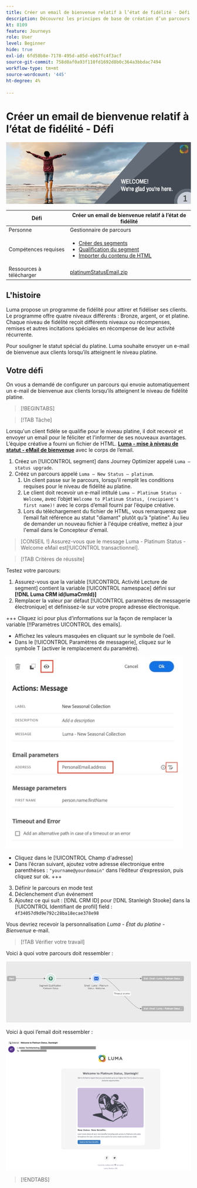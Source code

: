 ```yaml
---
title: Créer un email de bienvenue relatif à l’état de fidélité - Défi
description: Découvrez les principes de base de création d’un parcours dans la zone de travail du parcours.
kt: 8109
feature: Journeys
role: User
level: Beginner
hide: true
exl-id: 6fd58b8e-7178-495d-a85d-eb67fc4f3acf
source-git-commit: 758d0af0a93f110fd1692d8b0c364a3bbdac7494
workflow-type: tm+mt
source-wordcount: '445'
ht-degree: 4%

---
```


# Créer un email de bienvenue relatif à l’état de fidélité - Défi

![Courriel de bienvenue relatif à l’état de fidélité - Bannière de défis](/help/challenges/assets/email-assets/luma-transactional-onboarding-1.png)

| Défi | Créer un email de bienvenue relatif à l’état de fidélité |
|---|---|
| Personne | Gestionnaire de parcours |
| Compétences requises | <ul><li>[Créer des segments](https://experienceleague.adobe.com/docs/journey-optimizer-learn/tutorials/profiles-segments-subscriptions/create-segments.html)</li> <li>[Qualification du segment](https://experienceleague.adobe.com/docs/journey-optimizer-learn/tutorials/create-journeys/use-case-read-segment-qualification.html)</li><li>[Importer du contenu de HTML](https://experienceleague.adobe.com/docs/journey-optimizer-learn/tutorials/create-messages/create-emails/import-and-author-html-email-content.html)</li></ul> |
| Ressources à télécharger | [platinumStatusEmail.zip](/help/challenges/assets/email-assets/platinumStatusEmail.zip) |

## L&#39;histoire

Luma propose un programme de fidélité pour attirer et fidéliser ses clients. Le programme offre quatre niveaux différents : Bronze, argent, or et platine. Chaque niveau de fidélité reçoit différents niveaux ou récompenses, remises et autres incitations spéciales en récompense de leur activité récurrente.

Pour souligner le statut spécial du platine. Luma souhaite envoyer un e-mail de bienvenue aux clients lorsqu’ils atteignent le niveau platine.

## Votre défi

On vous a demandé de configurer un parcours qui envoie automatiquement un e-mail de bienvenue aux clients lorsqu’ils atteignent le niveau de fidélité platine.

>[!BEGINTABS]

>[!TAB Tâche]

Lorsqu&#39;un client fidèle se qualifie pour le niveau platine, il doit recevoir et envoyer un email pour le féliciter et l&#39;informer de ses nouveaux avantages. L’équipe créative a fourni un fichier de HTML. **[Luma - mise à niveau de statut - eMail de bienvenue](/help/challenges/assets/email-assets/StatusUpgradeEmail.zip)** avec le corps de l’email.

1. Créez un [!UICONTROL segment] dans Journey Optimizer appelé `Luma – status upgrade`.
2. Créez un parcours appelé `Luma – New Status – platinum`.
   1. Un client passe sur le parcours, lorsqu’il remplit les conditions requises pour le niveau de fidélité au platine.
   2. Le client doit recevoir un e-mail intitulé `Luma – Platinum Status - Welcome`, avec l’objet `Welcome to Platinum Status, (recipient's first name)!` avec le corps d’email fourni par l’équipe créative.
   3. Lors du téléchargement du fichier de HTML, vous remarquerez que l’email fait référence au statut &quot;diamant&quot; plutôt qu’à &quot;platine&quot;. Au lieu de demander un nouveau fichier à l&#39;équipe créative, mettez à jour l&#39;email dans le Concepteur d&#39;email.

>[CONSEIL !]
> Assurez-vous que le message Luma - Platinum Status - Welcome eMail est[!UICONTROL transactionnel].


>[!TAB Critères de réussite]

Testez votre parcours:

1. Assurez-vous que la variable [!UICONTROL Activité Lecture de segment] contient la variable [!UICONTROL namespace] défini sur **[!DNL Luma CRM id(lumaCrmId)]**
2. Remplacer la valeur par défaut [!UICONTROL paramètres de messagerie électronique] et définissez-le sur votre propre adresse électronique.

+++ Cliquez ici pour plus d’informations sur la façon de remplacer la variable [!!Paramètres UICONTROL des emails].
   * Affichez les valeurs masquées en cliquant sur le symbole de l’oeil.
   * Dans le [!UICONTROL Paramètres de messagerie], cliquez sur le symbole T (activer le remplacement du paramètre).

   ![Remplacer les paramètres de courrier électronique](/help/challenges/assets/c3-override-email-paramters.jpg)

   * Cliquez dans le [!UICONTROL Champ d&#39;adresse]
   * Dans l’écran suivant, ajoutez votre adresse électronique entre parenthèses : `"yourname@yourdomain"` dans l’éditeur d’expression, puis cliquez sur ok.
+++


3. Définir le parcours en mode test
4. Déclenchement d’un événement
5. Ajoutez ce qui suit : [!DNL CRM ID] pour [!DNL Stanleigh Stooke] dans la [!UICONTROL Identifiant de profil] field : `4f34057d9d9e792c28ba18ecae378e98`

Vous devriez recevoir la personnalisation *Luma - État du platine - Bienvenue* e-mail.

>[!TAB Vérifier votre travail]

Voici à quoi votre parcours doit ressembler :

![platinum-status-upgrade-parcours](/help/challenges/assets/journey-luma-status-upgrade.png)


Voici à quoi l’email doit ressembler :

![Luma - mise à niveau de statut - eMail de bienvenue](/help/challenges/assets/status-upgrade-welcome-email.png)

>[!ENDTABS]
